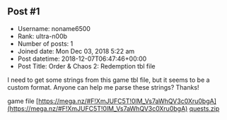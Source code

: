 ## Post #1
- Username: noname6500
- Rank: ultra-n00b
- Number of posts: 1
- Joined date: Mon Dec 03, 2018 5:22 am
- Post datetime: 2018-12-07T06:47:46+00:00
- Post Title: Order & Chaos 2: Redemption tbl file

I need to get some strings from this game tbl file, but it seems to be a custom format. Anyone can help me parse these strings? Thanks! 


game file [https://mega.nz/#F!XmJUFC5T!0lM_Vs7aWhQV3c0Xru0bgA](https://mega.nz/#F!XmJUFC5T!0lM_Vs7aWhQV3c0Xru0bgA)
[quests.zip](https://xentaxbackup.github.io/file/15287_quests.zip)
